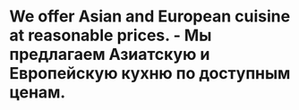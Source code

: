 # We offer Asian and European cuisine at reasonable prices. - Мы предлагаем Азиатскую и Европейскую кухню по доступным ценам.
